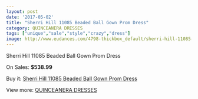 ```yaml
---
layout: post
date: '2017-05-02'
title: "Sherri Hill 11085 Beaded Ball Gown Prom Dress"
category: QUINCEANERA DRESSES
tags: ["unique","sale","style","crazy","dress"]
image: http://www.eudances.com/4798-thickbox_default/sherri-hill-11085-beaded-ball-gown-prom-dress.jpg
---
```

Sherri Hill 11085 Beaded Ball Gown Prom Dress

On Sales: **$538.99**
<a href="https://www.eudances.com/en/quinceanera-dresses/1623-sherri-hill-11085-beaded-ball-gown-prom-dress.html"><amp-img layout="responsive" width="600" height="600" src="//www.eudances.com/4798-thickbox_default/sherri-hill-11085-beaded-ball-gown-prom-dress.jpg" alt="Sherri Hill 11085 Beaded Ball Gown Prom Dress 0" /></a>
<a href="https://www.eudances.com/en/quinceanera-dresses/1623-sherri-hill-11085-beaded-ball-gown-prom-dress.html"><amp-img layout="responsive" width="600" height="600" src="//www.eudances.com/4802-thickbox_default/sherri-hill-11085-beaded-ball-gown-prom-dress.jpg" alt="Sherri Hill 11085 Beaded Ball Gown Prom Dress 1" /></a>
<a href="https://www.eudances.com/en/quinceanera-dresses/1623-sherri-hill-11085-beaded-ball-gown-prom-dress.html"><amp-img layout="responsive" width="600" height="600" src="//www.eudances.com/4801-thickbox_default/sherri-hill-11085-beaded-ball-gown-prom-dress.jpg" alt="Sherri Hill 11085 Beaded Ball Gown Prom Dress 2" /></a>
<a href="https://www.eudances.com/en/quinceanera-dresses/1623-sherri-hill-11085-beaded-ball-gown-prom-dress.html"><amp-img layout="responsive" width="600" height="600" src="//www.eudances.com/4800-thickbox_default/sherri-hill-11085-beaded-ball-gown-prom-dress.jpg" alt="Sherri Hill 11085 Beaded Ball Gown Prom Dress 3" /></a>
<a href="https://www.eudances.com/en/quinceanera-dresses/1623-sherri-hill-11085-beaded-ball-gown-prom-dress.html"><amp-img layout="responsive" width="600" height="600" src="//www.eudances.com/4799-thickbox_default/sherri-hill-11085-beaded-ball-gown-prom-dress.jpg" alt="Sherri Hill 11085 Beaded Ball Gown Prom Dress 4" /></a>

Buy it: [Sherri Hill 11085 Beaded Ball Gown Prom Dress](https://www.eudances.com/en/quinceanera-dresses/1623-sherri-hill-11085-beaded-ball-gown-prom-dress.html "Sherri Hill 11085 Beaded Ball Gown Prom Dress")

View more: [QUINCEANERA DRESSES](https://www.eudances.com/en/17-quinceanera-dresses "QUINCEANERA DRESSES")